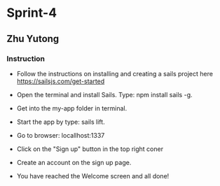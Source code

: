# Sprint-4 

## Zhu Yutong

### Instruction

- Follow the instructions on installing and creating a sails project here https://sailsjs.com/get-started

- Open the terminal and install Sails. Type: npm install sails -g.

- Get into the my-app folder in terminal.

- Start the app by type: sails lift.

- Go to browser: locallhost:1337

- Click on the "Sign up" button in the top right coner

- Create an account on the sign up page.

- You have reached the Welcome screen and all done!

